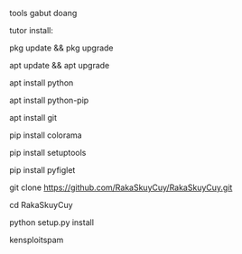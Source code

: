 tools gabut doang


tutor install:

pkg update && pkg upgrade

apt update && apt upgrade

apt install python

apt install python-pip 

apt install git

pip install colorama

pip install setuptools 

pip install pyfiglet

git clone https://github.com/RakaSkuyCuy/RakaSkuyCuy.git

cd RakaSkuyCuy

python setup.py install 

kensploitspam